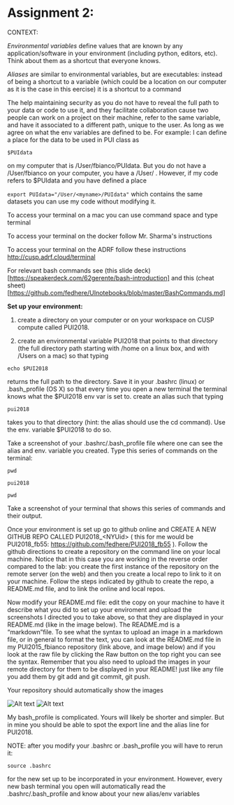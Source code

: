 # Assignment 2: 

CONTEXT:

*Environmental variables* define values that are known by any application/software in your environment (including python, editors, etc). Think about them as a shortcut that everyone knows.

*Aliases* are similar to environmental variables, but are executables: instead of being a shortcut to a variable (which could be a location on our computer as it is the case in this eercise)  it is a shortcut to a command

The help maintaining security as you do not have to reveal the full path to your data or code to use it, and they facilitate collaboration cause two people can work on a project on their machine, refer to the same variable, and have it associated to a different path, unique to the user. As long as we agree on what the env variables are defined to be. For example: I can define a place for the data to be used in PUI class as 

```$PUIdata```

on my computer that is /User/fbianco/PUIdata. But you do not have a /User/fbianco on your computer, you have a /User/<yourname> . However, if my code refers to $PUIdata and you have defined a place
  
```export PUIdata="/User/<myname>/PUIdata"``` which contains the same datasets you can use my code without modifying it.


To access your terminal on a mac you can use command space and type terminal

To access your terminal on the docker follow Mr. Sharma's instructions

To access your terminal on the ADRF follow these instructions http://cusp.adrf.cloud/terminal

For relevant bash commands see (this slide deck)[https://speakerdeck.com/62gerente/bash-introduction]
and this (cheat sheet)[https://github.com/fedhere/UInotebooks/blob/master/BashCommands.md]

**Set up your environment:**

1. create a directory on your computer or on your workspace on CUSP compute called PUI2018. 

2. create an environmental variable PUI2018 that points to that directory (the full directory path starting with /home on a linux box, and with /Users on a mac) so that typing 

```
echo $PUI2018
```
returns the full path to the directory. Save  it in your .bashrc (linux) or .bash_profile (OS X) so that every time you open a new terminal the terminal knows what the $PUI2018 env var is set to.
create an alias such that typing 

```
pui2018
```
takes you to that directory (hint: the alias should use the cd command). Use the env. variable $PUI2018 to do so. 

Take a screenshot of your .bashrc/.bash_profile file where one can see the alias and env. variable you created. Type this series of commands on the terminal:

``` 
pwd

pui2018

pwd
```
Take a screenshot of your terminal that shows this series of commands and their output. 

Once your environment is set up go to github online and CREATE A NEW GITHUB REPO CALLED PUI2018_\<NYUid\> ( this for me would be PUI2018_fb55: https://github.com/fedhere/PUI2018_fb55 ). Follow the github directions to create a repository on the command line on your local machine.  Notice that in this case you are working in the reverse order compared to the lab: you create the first instance of the repository on the remote server (on the web) and then you create a local repo to link to it on your machine. Follow the steps indicated by github to create the repo, a README.md file, and to link the online and local repos. 

Now modify your README.md file: edit the copy on your machine to have it describe what you did to set up your enviroment and upload the screenshots I directed you to take above, so that they are displayed in your README.md (like in the image below). The README.md is a “markdown”file. To see what the syntax to upload an image in a markdown file, or in general to format the text, you can look at the README.md file in my PUI2015_fbianco repository (link above, and image below) and if you look at the raw file by clicking the Raw button on the top right you can see the syntax. 
Remember that you also need to upload the images in your remote directory for them to be displayed in your README! just like any file you add them by git add and git commit, git push.

Your repository should automatically show the images 

![Alt text](screenShots/setup_env.png)
![Alt text](screenShots/fbianco_bash.png)

My bash_profile is complicated. Yours will likely be shorter and simpler. But in mine you should be able to spot the export line and the alias line for PUI2018.


NOTE: after you modify your .bashrc or .bash_profile you will have to rerun it: 
```
source .bashrc 
```

for the new set up to be incorporated in your environment. However, every new bash terminal you open will automatically read the .bashrc/.bash_profile and know about your new alias/env variables
